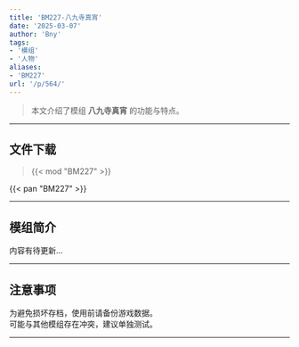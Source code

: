 ```yaml
---
title: 'BM227-八九寺真宵'
date: '2025-03-07'
author: 'Bny'
tags:
- '模组'
- '人物'
aliases:
- 'BM227'
url: '/p/564/'
---
```


> 本文介绍了模组 **八九寺真宵** 的功能与特点。

---

## 文件下载  

> {{< mod "BM227" >}}  

{{< pan "BM227" >}}  

---

## 模组简介

>  
内容有待更新...  

---

## 注意事项

>  
为避免损坏存档，使用前请备份游戏数据。  
可能与其他模组存在冲突，建议单独测试。  

---

